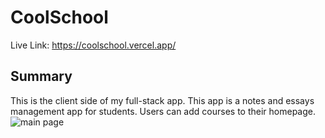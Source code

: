 # CoolSchool  
  
Live Link: https://coolschool.vercel.app/  
  
## Summary  
This is the client side of my full-stack app. This app is a notes and essays management app for students. Users can add courses to their homepage.  
![main page](https://i.ibb.co/NL8DqL7/mainPage.png) 
